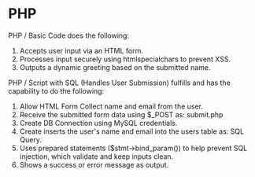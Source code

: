 # PHP

PHP / Basic Code does the following:
1) Accepts user input via an HTML form.
2) Processes input securely using htmlspecialchars to prevent XSS.
3) Outputs a dynamic greeting based on the submitted name.

PHP / Script with SQL (Handles User Submission) fulfills and has the capability to do the following:
1. Allow HTML Form Collect name and email from the user.
2. Receive the submitted form data using $_POST as: submit.php
3. Create DB Connection	using MySQL credentials.
4. Create inserts the user's name and email into the users table as: SQL Query.
5. Uses prepared statements ($stmt->bind_param()) to help prevent SQL injection, which validate and keep inputs clean.
6. Shows a success or error message as output.
